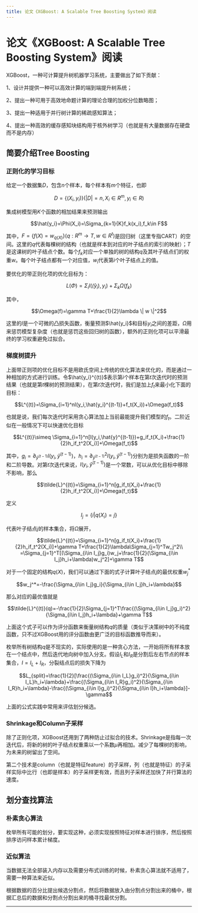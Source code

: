 ```yaml
---
title: 论文《XGBoost: A Scalable Tree Boosting System》阅读
---
```


# 论文《XGBoost: A Scalable Tree Boosting System》阅读

<script type="text/javascript" src="/include/head.js"></script>

XGBoost，一种可计算提升树机器学习系统，主要做出了如下贡献：

1、设计并提供一种可以高效计算的端到端提升树系统；

2、提出一种可用于高效地命题计算的理论合理的加权分位数略图；

3、提出一种适用于并行树计算的稀疏感知算法；

4、提出一种高效的缓存感知块结构用于核外树学习（也就是有大量数据存在硬盘而不是内存）

## 简要介绍Tree Boosting

### 正则化的学习目标

给定一个数据集$D$，包含$n$个样本，每个样本有$m$个特征，也即

$$D=\{(X_i,y_i)\}(|D|=n,X_i\in R^m,y_i\in R)$$

集成树模型用$K$个函数的相加结果来预测输出

$$\hat{y_i}=\Phi(X_i)=\Sigma_{k=1}{K}f_k(x_i),f_k\in F$$

其中，$F=\{f(X)=w_{q(X)}\}(q:R^m\rightarrow T,w\in R^t)$是回归树（这里专指CART）的空间。这里的$q$代表每棵树的结构（也就是样本到对应的叶子结点的索引的映射）；$T$是这课树的叶子结点个数。每个$f_k$对应一个单独的树的结构$q$及其叶子结点们的权重$w$。每个叶子结点都有一个对应值，$w_i$代表第$i$个叶子结点上的值。

要优化的带正则化项的优化目标为：

$$L(\Phi)=\Sigma_il(\hat(y_i),y_i)+\Sigma_k\Omega(f_k)$$

其中，

$$\Omega(f)=\gamma T+\frac{1}{2}\lambda \| w \|^2$$

这里的$l$是一个可微的凸损失函数，衡量预测$\hat{y_i}$和目标$y_i$之间的差距，$\Omega$用来惩罚模型复杂度（也就是惩罚这些回归树的函数），额外的正则化项可以平滑最终的学习权重避免过拟合。

### 梯度树提升

上面带正则项的优化目标不是用欧氏空间上传统的优化算法来优化的，而是通过一种相加的方式进行训练。令$\hat{y_i}^{(t)}$表示第$i$个样本在第$t$次迭代时的预测结果（也就是第$t$棵树的预测结果），在第$t$次迭代时，我们是加上$f_t$来最小化下面的目标：

$$L^{(t)}=\Sigma_{i=1}^nl(y_i,\hat{y_i}^{(t-1)}+f_t(X_i))+\Omega(f_t)$$

也就是说，我们每次迭代时采用贪心算法加上当前最能提升我们模型的$f_t$。二阶近似在一般情况下可以快速优化目标

$$L^{(t)}\simeq \Sigma_{i=1}^n[l(y_i,\hat{y}^{(t-1)})+g_if_t(X_i)+\frac{1}{2}h_if_t^2(X_i)]+\Omega(f_t)$$

其中，$g_i=\partial_{\hat{y}^{(t-1)}}l(y_i,\hat{y}^{(t-1)})$，$h_i=\partial_{\hat{y}^{(t-1)}}^2 l(y_i,\hat{y}^{(t-1)})$分别为是损失函数的一阶和二阶导数。对第$t$次迭代来说，$l(y_i,\hat{y}^{(t-1)})$是一个常数，可以从优化目标中移除不影响，那么

$$\tilde{L}^{(t)}=\Sigma_{i=1}^n[g_if_t(X_i)+\frac{1}{2}h_if_t^2(X_i)]+\Omega(f_t)$$

定义

$$I_j=\{i|q(X_i)=j\}$$

代表叶子结点$j$的样本集合，将$\Omega$展开，

$$\tilde{L}^{(t)}=\Sigma_{i=1}^n[g_if_t(X_i)+\frac{1}{2}h_if_t^2(X_i)]+\gamma T+\frac{1}{2}\lambda\Sigma_{j=1}^Tw_j^2\\
=\Sigma_{j=1}^T[(\Sigma_{i\in I_j}g_i)w_j+\frac{1}{2}(\Sigma_{i\in I_j}h_i+\lambda)w_j^2]+\gamma T$$

对于一个固定的结构$q(X)$，我们可以通过下面的式子计算叶子结点$j$的最优权重$w_j^*$

$$w_j^*=-\frac{\Sigma_{i\in I_j}g_i}{\Sigma_{i\in I_j}h_i+\lambda}$$

那么对应的最优值就是

$$\tilde{L}^{(t)}(q)=-\frac{1}{2}\Sigma_{j=1}^T\frac{(\Sigma_{i\in I_j}g_i)^2}{\Sigma_{i\in I_j}h_i+\lambda}+\gamma T$$

上面这个式子可以作为评分函数来衡量树结构$q$的质量（类似于决策树中的不纯度函数，只不过XGBoost用的评分函数由更广泛的目标函数推导而来）。

枚举所有树结构$q$是不现实的，实际使用的是一种贪心方法，一开始将所有样本放在一个结点中，然后迭代地向树中加入分支。假设$I_L$和$I_R$是分割后左右节点的样本集合，$I=I_L+I_R$，分裂结点后的损失下降为

$$L_{split}=\frac{1}{2}[\frac{(\Sigma_{i\in I_L}g_i)^2}{\Sigma_{i\in I_L}h_i+\lambda}+\frac{(\Sigma_{i\in I_R}g_i)^2}{\Sigma_{i\in I_R}h_i+\lambda}-\frac{(\Sigma_{i\in I}g_i)^2}{\Sigma_{i\in I}h_i+\lambda}]-\gamma$$

上面的公式实践中常用来评估划分候选。

### Shrinkage和Column子采样

除了正则化项，XGBoost还用到了两种防止过拟合的技术。Shrinkage是指每一次迭代后，将新的树的叶子结点权重乘以一个系数$\mu$再相加。减少了每棵树的影响，为未来的树留出了空间。

第二个技术是column（也就是特征feature）的子采样，列（也就是特征）的子采样实际中比行（也即是样本）的子采样更有效，而且列子采样还加快了并行算法的速度。

## 划分查找算法

### 朴素贪心算法

枚举所有可能的划分，要实现这种，必须实现按照特征对样本进行排序，然后按照排序访问样本累计梯度。

### 近似算法

当数据无法全部装入内存以及需要分布式训练的时候，朴素贪心算法就不适用了，需要一种算法来近似。

根据数据的百分比提出候选分割点，然后将数据放入由分割点分割出来的桶中，根据汇总后的数据和分割点分割出来的桶寻找最优分割。

---

<script type="text/javascript" src="/include/tail.js"></script>
